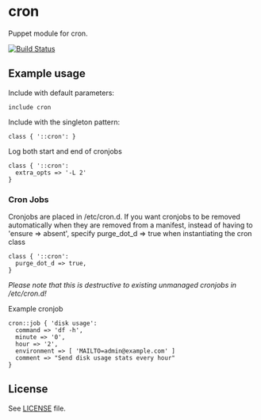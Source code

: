 # cron

Puppet module for cron.

[![Build Status](https://travis-ci.org/butlern/puppet-cron.png)](https://travis-ci.org/butlern/puppet-cron)

## Example usage

Include with default parameters:
```puppet
include cron
```

Include with the singleton pattern:
```puppet
class { '::cron': }
```

Log both start and end of cronjobs
```puppet
class { '::cron':
  extra_opts => '-L 2'
}
```

### Cron Jobs

Cronjobs are placed in /etc/cron.d. If you want cronjobs to be removed
automatically when they are removed from a manifest, instead of having
to 'ensure => absent', specify purge_dot_d => true when instantiating
the cron class

```puppet
class { '::cron':
  purge_dot_d => true,
}
```

*Please note that this is destructive to existing unmanaged cronjobs in
/etc/cron.d!*

Example cronjob
```puppet
cron::job { 'disk usage':
  command => 'df -h',
  minute => '0',
  hour => '2',
  environment => [ 'MAILTO=admin@example.com' ]
  comment => "Send disk usage stats every hour"
}
```

## License

See [LICENSE](LICENSE) file.
